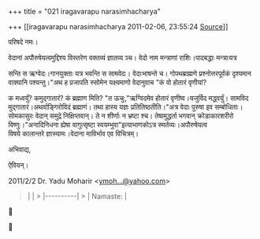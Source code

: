 +++
title = "021 iragavarapu narasimhacharya"

+++
[[iragavarapu narasimhacharya	2011-02-06, 23:55:24 [Source](https://groups.google.com/g/bvparishat/c/tLU7mvXUYkE)]]



परिषदे नमः।

वेदानां अपौरुषेयत्वमुद्दिश्य विस्तरेण वक्तव्यं ज्ञातव्य ञ्च। वेदो नाम मन्त्राणां राशिः।पादबद्धाः मन्त्राःयत्र

सन्ति स ऋग्वेदः।गानयुक्ताः यत्र भवन्ति स सामवेदः। वेदाःभाषन्ते च। गोपथब्राह्मणे प्रश्नोत्तरपूर्वकं दृश्यमान वाक्यानि पश्यन्तु।"अथ ह प्रजापति स्सोमेन यक्ष्यमाणो वेदानुवाच "कं वो होतारं वृणीयां?

क मध्वर्युं? कमुद्गातारं? कं ब्रह्माण मिति? "त ऊचुः,"ऋग्विदमेव होतारं वृणीष्व।यजुर्विद मद्ध्वर्युं। सामविद मुद्गातारं।अथर्वाङ्गिरोविदं ब्रह्माणं। तथा हास्य यज्ञः प्रतितिष्ठतीति।"अत्र वेदाः पुरुषा इव सम्बोधिताः। सोमकासुरः वेदान् समुद्रे निक्षिप्तवान्। ते न शीर्णाः न भ्रष्टा श्च। तेषामुद्धर्ता भगवान् क्रोडाकारशरीरो विष्णुः।"अनादिनिधना ह्येषा वागुत्सृष्टा स्वयम्भुवा"इत्याभाणकोऽत्र स्मर्तव्यः।अपौरुषेयत्व  
विषये कालान्तरे ज्ञास्यामः।वेदाना माविर्भाव एव विचित्रम्।

अभिवाद्य,

ऐवियन्।

2011/2/2 Dr. Yadu Moharir \<[ymoh...@yahoo.com]()\>  

> |          | > |----------| > | Namaste: |





